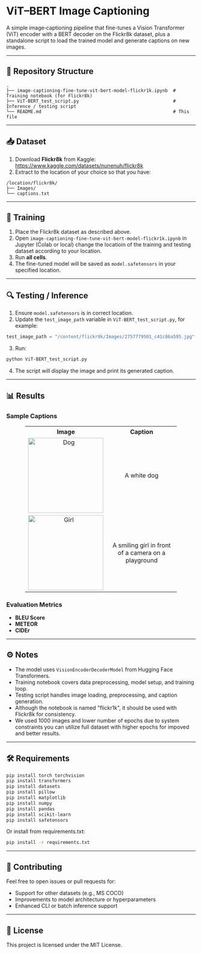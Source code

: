 # ViT–BERT Image Captioning

A simple image‐captioning pipeline that fine-tunes a Vision Transformer (ViT) encoder with a BERT decoder on the Flickr8k dataset, plus a standalone script to load the trained model and generate captions on new images.

---

## 📁 Repository Structure

```
.
├── image-captioning-fine-tune-vit-bert-model-flickr1k.ipynb  # Training notebook (for Flickr8k)
├── ViT-BERT_test_script.py                                   # Inference / testing script
└── README.md                                                 # This file
```

---

## 📥 Dataset

1. Download **Flickr8k** from Kaggle:  
   https://www.kaggle.com/datasets/nunenuh/flickr8k 
2. Extract to the location of your choice so that you have:  

```
/location/flickr8k/
├── Images/
└── captions.txt
```

---

## 🚀 Training

1. Place the Flickr8k dataset as described above.  
2. Open `image-captioning-fine-tune-vit-bert-model-flickr1k.ipynb` in Jupyter (Colab or local) change the locatioin of the training and testing dataset according to your location.  
3. Run **all cells**.  
4. The fine-tuned model will be saved as `model.safetensors` in your specified location.

---

## 🔍 Testing / Inference

1. Ensure `model.safetensors` is in correct location.  
2. Update the `test_image_path` variable in `ViT-BERT_test_script.py`, for example:  

```python
test_image_path = "/content/flickr8k/Images/2757779501_c41c86a595.jpg"
```

3. Run:

```bash
python ViT-BERT_test_script.py
```

4. The script will display the image and print its generated caption.

---

## 📊 Results

### Sample Captions

<table style="width: 80%; margin: 0 auto; border-collapse: collapse; text-align: center;">
  <tr>
    <th>Image</th>
    <th>Caption</th>
  </tr>
  <tr>
    <td><img src="https://github.com/user-attachments/assets/54779ef1-c4dd-4d95-9916-69709470450c" alt="Dog" style="width: 200px; height: auto; display: block; margin: 0 auto;"></td>
    <td style="vertical-align: middle;">A white dog</td>
  </tr>
  <tr>
    <td><img src="https://github.com/user-attachments/assets/9a9adb84-faf1-4b4e-b78d-a0625ec05d90" alt="Girl" style="width: 200px; height: auto; display: block; margin: 0 auto;"></td>
    <td style="vertical-align: middle;">A smiling girl in front of a camera on a playground</td>
  </tr>
</table>


### Evaluation Metrics

* **BLEU Score**
* **METEOR**
* **CIDEr**

---

## ⚙️ Notes

* The model uses `VisionEncoderDecoderModel` from Hugging Face Transformers.
* Training notebook covers data preprocessing, model setup, and training loop.
* Testing script handles image loading, preprocessing, and caption generation.
* Although the notebook is named "flickr1k", it should be used with Flickr8k for consistency.
* We used 1000 images and lower number of epochs due to system constraints you can utilize full dataset with higher epochs for impoved and better results.

---

## 🛠️ Requirements

```bash
pip install torch torchvision
pip install transformers
pip install datasets
pip install pillow
pip install matplotlib
pip install numpy
pip install pandas
pip install scikit-learn
pip install safetensors
```

Or install from requirements.txt:

```bash
pip install -r requirements.txt
```

---

## 🤝 Contributing

Feel free to open issues or pull requests for:
* Support for other datasets (e.g., MS COCO)
* Improvements to model architecture or hyperparameters
* Enhanced CLI or batch inference support

---

## 📄 License

This project is licensed under the MIT License.
